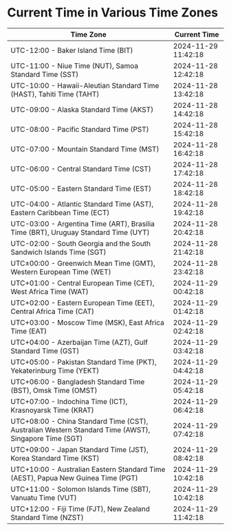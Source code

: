 # Current Time in Various Time Zones

| Time Zone | Current Time |
|-----------|--------------|
| UTC-12:00 - Baker Island Time (BIT) | 2024-11-29 11:42:18 |
| UTC-11:00 - Niue Time (NUT), Samoa Standard Time (SST) | 2024-11-28 12:42:18 |
| UTC-10:00 - Hawaii-Aleutian Standard Time (HAST), Tahiti Time (TAHT) | 2024-11-28 13:42:18 |
| UTC-09:00 - Alaska Standard Time (AKST) | 2024-11-28 14:42:18 |
| UTC-08:00 - Pacific Standard Time (PST) | 2024-11-28 15:42:18 |
| UTC-07:00 - Mountain Standard Time (MST) | 2024-11-28 16:42:18 |
| UTC-06:00 - Central Standard Time (CST) | 2024-11-28 17:42:18 |
| UTC-05:00 - Eastern Standard Time (EST) | 2024-11-28 18:42:18 |
| UTC-04:00 - Atlantic Standard Time (AST), Eastern Caribbean Time (ECT) | 2024-11-28 19:42:18 |
| UTC-03:00 - Argentina Time (ART), Brasília Time (BRT), Uruguay Standard Time (UYT) | 2024-11-28 20:42:18 |
| UTC-02:00 - South Georgia and the South Sandwich Islands Time (SGT) | 2024-11-28 21:42:18 |
| UTC±00:00 - Greenwich Mean Time (GMT), Western European Time (WET) | 2024-11-28 23:42:18 |
| UTC+01:00 - Central European Time (CET), West Africa Time (WAT) | 2024-11-29 00:42:18 |
| UTC+02:00 - Eastern European Time (EET), Central Africa Time (CAT) | 2024-11-29 01:42:18 |
| UTC+03:00 - Moscow Time (MSK), East Africa Time (EAT) | 2024-11-29 02:42:18 |
| UTC+04:00 - Azerbaijan Time (AZT), Gulf Standard Time (GST) | 2024-11-29 03:42:18 |
| UTC+05:00 - Pakistan Standard Time (PKT), Yekaterinburg Time (YEKT) | 2024-11-29 04:42:18 |
| UTC+06:00 - Bangladesh Standard Time (BST), Omsk Time (OMST) | 2024-11-29 05:42:18 |
| UTC+07:00 - Indochina Time (ICT), Krasnoyarsk Time (KRAT) | 2024-11-29 06:42:18 |
| UTC+08:00 - China Standard Time (CST), Australian Western Standard Time (AWST), Singapore Time (SGT) | 2024-11-29 07:42:18 |
| UTC+09:00 - Japan Standard Time (JST), Korea Standard Time (KST) | 2024-11-29 08:42:18 |
| UTC+10:00 - Australian Eastern Standard Time (AEST), Papua New Guinea Time (PGT) | 2024-11-29 10:42:18 |
| UTC+11:00 - Solomon Islands Time (SBT), Vanuatu Time (VUT) | 2024-11-29 10:42:18 |
| UTC+12:00 - Fiji Time (FJT), New Zealand Standard Time (NZST) | 2024-11-29 11:42:18 |
